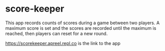 # score-keeper

This app records counts of scores during a game between two players.
A maximum score is set and the scores are recorded until the maximum is reached, then players can reset for a new round.

https://scorekeeper.apreel.repl.co is the link to the app
